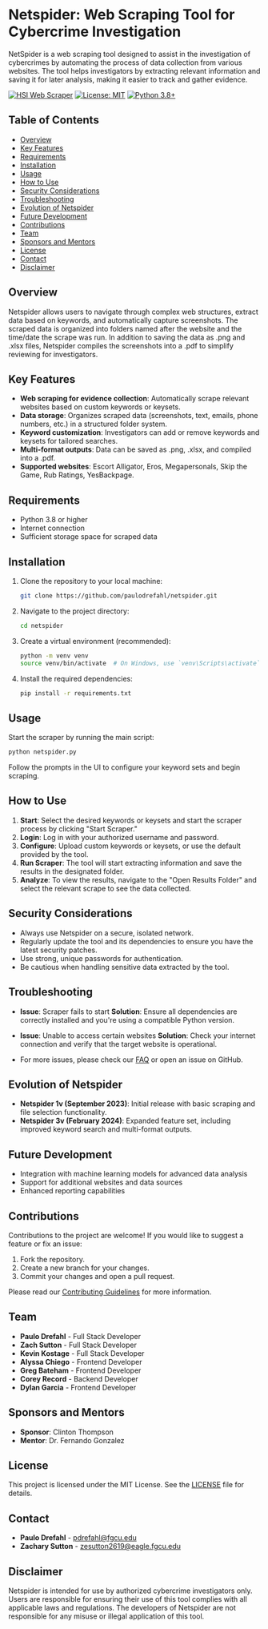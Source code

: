 # Netspider: Web Scraping Tool for Cybercrime Investigation
NetSpider is a web scraping tool designed to assist in the investigation of cybercrimes by automating the process of data collection from various websites. The tool helps investigators by extracting relevant information and saving it for later analysis, making it easier to track and gather evidence.

[![HSI Web Scraper](https://github.com/dfgrisales5078/HSI-Web-Scraper/actions/workflows/python-app.yml/badge.svg?branch=main)](https://github.com/dfgrisales5078/HSI-Web-Scraper/actions/workflows/python-app.yml)
[![License: MIT](https://img.shields.io/badge/License-MIT-yellow.svg)](https://opensource.org/licenses/MIT)
[![Python 3.8+](https://img.shields.io/badge/python-3.8+-blue.svg)](https://www.python.org/downloads/)

## Table of Contents
- [Overview](#overview)
- [Key Features](#key-features)
- [Requirements](#requirements)
- [Installation](#installation)
- [Usage](#usage)
- [How to Use](#how-to-use)
- [Security Considerations](#security-considerations)
- [Troubleshooting](#troubleshooting)
- [Evolution of Netspider](#evolution-of-netspider)
- [Future Development](#future-development)
- [Contributions](#contributions)
- [Team](#team)
- [Sponsors and Mentors](#sponsors-and-mentors)
- [License](#license)
- [Contact](#contact)
- [Disclaimer](#disclaimer)

## Overview

Netspider allows users to navigate through complex web structures, extract data based on keywords, and automatically capture screenshots. The scraped data is organized into folders named after the website and the time/date the scrape was run. In addition to saving the data as .png and .xlsx files, Netspider compiles the screenshots into a .pdf to simplify reviewing for investigators.

## Key Features

- **Web scraping for evidence collection**: Automatically scrape relevant websites based on custom keywords or keysets.
- **Data storage**: Organizes scraped data (screenshots, text, emails, phone numbers, etc.) in a structured folder system.
- **Keyword customization**: Investigators can add or remove keywords and keysets for tailored searches.
- **Multi-format outputs**: Data can be saved as .png, .xlsx, and compiled into a .pdf.
- **Supported websites**: Escort Alligator, Eros, Megapersonals, Skip the Game, Rub Ratings, YesBackpage.

## Requirements

- Python 3.8 or higher
- Internet connection
- Sufficient storage space for scraped data

## Installation

1. Clone the repository to your local machine:
   ```bash
   git clone https://github.com/paulodrefahl/netspider.git
   ```

2. Navigate to the project directory:
   ```bash
   cd netspider
   ```

3. Create a virtual environment (recommended):
   ```bash
   python -m venv venv
   source venv/bin/activate  # On Windows, use `venv\Scripts\activate`
   ```

4. Install the required dependencies:
   ```bash
   pip install -r requirements.txt
   ```

## Usage

Start the scraper by running the main script:

```bash
python netspider.py
```

Follow the prompts in the UI to configure your keyword sets and begin scraping.

## How to Use

1. **Start**: Select the desired keywords or keysets and start the scraper process by clicking "Start Scraper."
2. **Login**: Log in with your authorized username and password.
3. **Configure**: Upload custom keywords or keysets, or use the default provided by the tool.
4. **Run Scraper**: The tool will start extracting information and save the results in the designated folder.
5. **Analyze**: To view the results, navigate to the "Open Results Folder" and select the relevant scrape to see the data collected.

## Security Considerations
- Always use Netspider on a secure, isolated network.
- Regularly update the tool and its dependencies to ensure you have the latest security patches.
- Use strong, unique passwords for authentication.
- Be cautious when handling sensitive data extracted by the tool.

## Troubleshooting

- **Issue**: Scraper fails to start
  **Solution**: Ensure all dependencies are correctly installed and you're using a compatible Python version.

- **Issue**: Unable to access certain websites
  **Solution**: Check your internet connection and verify that the target website is operational.

- For more issues, please check our [FAQ](link-to-faq) or open an issue on GitHub.

## Evolution of Netspider

- **Netspider 1v (September 2023)**: Initial release with basic scraping and file selection functionality.
- **Netspider 3v (February 2024)**: Expanded feature set, including improved keyword search and multi-format outputs.

## Future Development

- Integration with machine learning models for advanced data analysis
- Support for additional websites and data sources
- Enhanced reporting capabilities

## Contributions

Contributions to the project are welcome! If you would like to suggest a feature or fix an issue:

1. Fork the repository.
2. Create a new branch for your changes.
3. Commit your changes and open a pull request.

Please read our [Contributing Guidelines](link-to-contributing-guidelines) for more information.

## Team

* **Paulo Drefahl** - Full Stack Developer
* **Zach Sutton** - Full Stack Developer
* **Kevin Kostage** - Full Stack Developer
* **Alyssa Chiego** - Frontend Developer
* **Greg Bateham** - Frontend Developer
* **Corey Record** - Backend Developer
* **Dylan Garcia** - Frontend Developer

## Sponsors and Mentors

* **Sponsor**: Clinton Thompson
* **Mentor**: Dr. Fernando Gonzalez

## License

This project is licensed under the MIT License. See the [LICENSE](LICENSE) file for details.

## Contact

* **Paulo Drefahl** - pdrefahl@fgcu.edu
* **Zachary Sutton** - zesutton2619@eagle.fgcu.edu

## Disclaimer

Netspider is intended for use by authorized cybercrime investigators only. Users are responsible for ensuring their use of this tool complies with all applicable laws and regulations. The developers of Netspider are not responsible for any misuse or illegal application of this tool.
